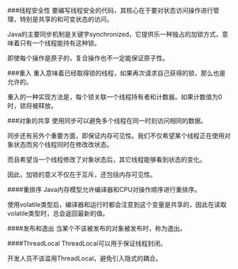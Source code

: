 ###线程安全性
要编写线程安全的代码，其核心在于要对状态访问操作进行管理，特别是共享的和可变状态的访问。

Java的主要同步机制是关键字synchronized，它提供乐一种独占的加锁方式，意味着只有一个线程能持有这种锁。

即使每个操作是原子的，复合操作也不一定能保证原子性。


###重入
重入意味着已经取得锁的线程，如果再次请求自己获得的锁，那么也是允许的。

重入的一种实现方法是，每个锁关联一个线程持有者和计数器。如果计数值为0时，锁将被释放。

###对象的共享
使用同步可以避免多个线程在同一时刻访问相同的数据。

同步还有另外个重要方面，即保证内存可见性。我们不仅希望某个线程正在使用对象状态而另个线程同时在修改改状态。

而且希望当一个线程修改了对象状态后，其它线程能够看到状态的变化。

因此，加锁的意义不仅在于互斥，还包括内存可见性。




####重排序
Java内存模型允许编译器和CPU对操作顺序进行重排序。

使用volatile类型后，编译器和运行时都会注意到这个变量是共享的，因此在读取volatile类型时，总会返回最新的值。

####发布和逸出
当某个不该被发布的对象被发布时，称为逸出。

####ThreadLocal
ThreadLocal可以用于保证线程封闭。

开发人员不该滥用ThreadLocal，避免引入隐式的耦合。